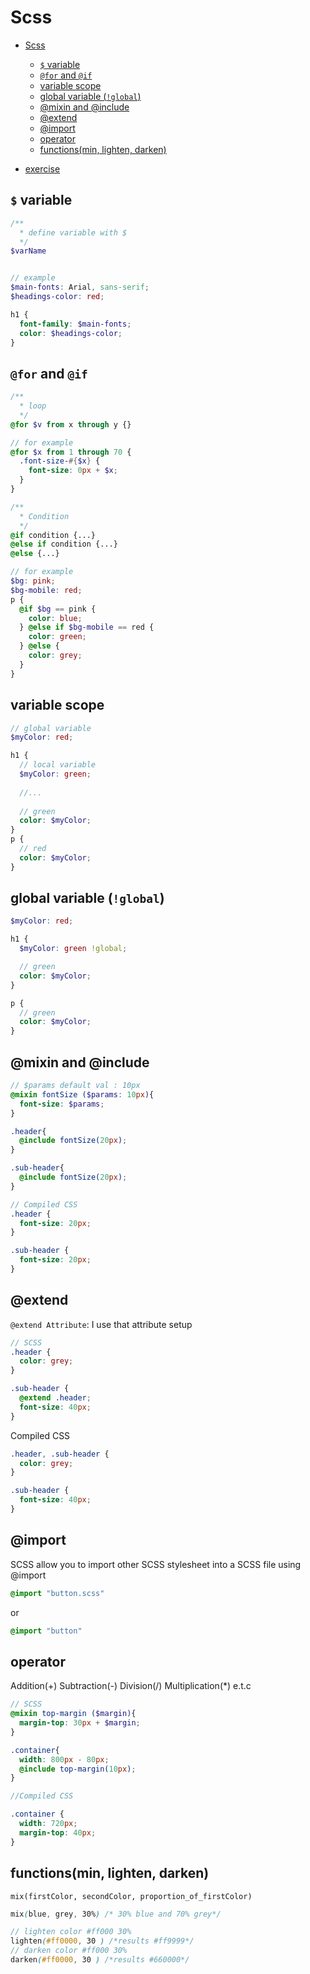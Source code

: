 # Scss

- [Scss](#scss)
  - [`$` variable](#-variable)
  - [`@for` and `@if`](#for-and-if)
  - [variable scope](#variable-scope)
  - [global variable (`!global`)](#global-variable-global)
  - [@mixin and @include](#mixin-and-include)
  - [@extend](#extend)
  - [@import](#import)
  - [operator](#operator)
  - [functions(min, lighten, darken)](#functionsmin-lighten-darken)

- [exercise](https://gist.github.com/fredsiika/2958726da1f94a9bd447f4f7bd03a852#use-if-and-else-to-add-logic-to-your-styles)

## `$` variable

```scss
/**
  * define variable with $
  */
$varName


// example 
$main-fonts: Arial, sans-serif;
$headings-color: red;

h1 {
  font-family: $main-fonts;
  color: $headings-color;
}
```

## `@for` and `@if`

```scss
/**
  * loop 
  */
@for $v from x through y {}

// for example 
@for $x from 1 through 70 {
  .font-size-#{$x} {
    font-size: 0px + $x;
  }
}
```

```scss
/**
  * Condition
  */
@if condition {...} 
@else if condition {...} 
@else {...}

// for example 
$bg: pink;
$bg-mobile: red;
p {
  @if $bg == pink {
    color: blue;
  } @else if $bg-mobile == red {
    color: green;
  } @else {
    color: grey;
  }
}
```

## variable scope

```scss
// global variable
$myColor: red;

h1 {
  // local variable
  $myColor: green;
  
  //...
  
  // green
  color: $myColor;
}
p {
  // red
  color: $myColor;
}
```

## global variable (`!global`)

```scss
$myColor: red;

h1 {
  $myColor: green !global;

  // green
  color: $myColor;
}

p {
  // green
  color: $myColor;
}
```

## @mixin and @include

```scss
// $params default val : 10px
@mixin fontSize ($params: 10px){
  font-size: $params;
}

.header{
  @include fontSize(20px);
}

.sub-header{
  @include fontSize(20px);
}

// Compiled CSS
.header {
  font-size: 20px;
}

.sub-header {
  font-size: 20px;
}

```

## @extend

`@extend Attribute`: I use that attribute setup

```scss
// SCSS
.header {
  color: grey;
}

.sub-header {
  @extend .header;
  font-size: 40px;
}
```

Compiled CSS
```css
.header, .sub-header {
  color: grey;
}

.sub-header {
  font-size: 40px;
}
```

## @import 

SCSS allow you to import other SCSS stylesheet into a SCSS file using @import

```scss
@import "button.scss"
```
or
```scss
@import "button"
```

## operator 

Addition(+)
Subtraction(-)
Division(/)
Multiplication(*) e.t.c
```scss
// SCSS
@mixin top-margin ($margin){
  margin-top: 30px + $margin;
}

.container{
  width: 800px - 80px;
  @include top-margin(10px);
}

//Compiled CSS

.container {
  width: 720px;
  margin-top: 40px;
}
```

## functions(min, lighten, darken)

`mix(firstColor, secondColor, proportion_of_firstColor)`
```scss
mix(blue, grey, 30%) /* 30% blue and 70% grey*/
``` 

```scss
// lighten color #ff000 30%
lighten(#ff0000, 30 ) /*results #ff9999*/
// darken color #ff000 30%
darken(#ff0000, 30 ) /*results #660000*/
```
